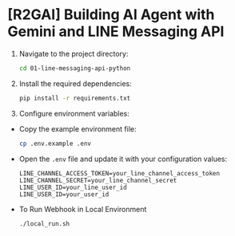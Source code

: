 # [R2GAI] Building AI Agent with Gemini and LINE Messaging API

1. Navigate to the project directory:
   ```bash
   cd 01-line-messaging-api-python
   ```

2. Install the required dependencies:
   ```bash
   pip install -r requirements.txt
   ```

3. Configure environment variables:
- Copy the example environment file:
    ```bash
    cp .env.example .env
    ```
- Open the `.env` file and update it with your configuration values:
    ```
    LINE_CHANNEL_ACCESS_TOKEN=your_line_channel_access_token
    LINE_CHANNEL_SECRET=your_line_channel_secret
    LINE_USER_ID=your_line_user_id
    LINE_USER_ID=your_user_id
    ```
- To Run Webhook in Local Environment
   ```
   ./local_run.sh
   ```


